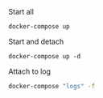 Start all

```
docker-compose up
```

Start and detach

```
docker-compose up -d
```

Attach to log

```bash
docker-compose "logs" -f
```

